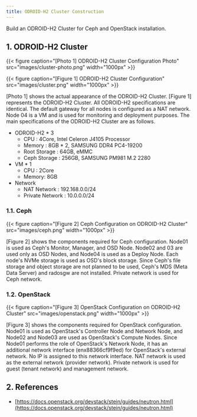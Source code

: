 ```yaml
---
title: ODROID-H2 Cluster Construction
---
```


Build an ODROID-H2 Cluster for Ceph and OpenStack installation.

## 1. ODROID-H2 Cluster

{{< figure caption="[Photo 1] ODROID-H2 Cluster Configuration Photo" src="images/cluster-photo.png" width="1000px" >}}

{{< figure caption="[Figure 1] ODROID-H2 Cluster Configuration" src="images/cluster.png" width="1000px" >}}

[Photo 1] shows the actual appearance of the ODROID-H2 Cluster. [Figure 1] represents the ODROID-H2 Cluster. All ODROID-H2 specifications are identical. The default gateway for all nodes is configured as a NAT network. Node 04 is a VM and is used for monitoring and deployment purposes. The main specifications of the ODROID-H2 Cluster are as follows.

* ODROID-H2 * 3
  * CPU : 4Core, Intel Celeron J4105 Processor
  * Memory : 8GB * 2, SAMSUNG DDR4 PC4-19200
  * Root Storage : 64GB, eMMC
  * Ceph Storage : 256GB, SAMSUNG PM981 M.2 2280 
* VM * 1
  * CPU : 2Core
  * Memory: 8GB
* Network
  * NAT Network : 192.168.0.0/24
  * Private Network : 10.0.0.0/24

### 1.1. Ceph

{{< figure caption="[Figure 2] Ceph Configuration on ODROID-H2 Cluster" src="images/ceph.png" width="1000px" >}}

[Figure 2] shows the components required for Ceph configuration. Node01 is used as Ceph's Monitor, Manager, and OSD Node. Node02 and 03 are used only as OSD Nodes, and Node04 is used as a Deploy Node. Each node's NVMe storage is used as OSD's block storage. Since Ceph's file storage and object storage are not planned to be used, Ceph's MDS (Meta Data Server) and radosgw are not installed. Private network is used for Ceph network.

### 1.2. OpenStack

{{< figure caption="[Figure 3] OpenStack Configuration on ODROID-H2 Cluster" src="images/openstack.png" width="1000px" >}}

[Figure 3] shows the components required for OpenStack configuration. Node01 is used as OpenStack's Controller Node and Network Node, and Node02 and Node03 are used as OpenStack's Compute Nodes. Since Node01 performs the role of OpenStack's Network Node, it has an additional network interface (enx88366cf9f9ed) for OpenStack's external network. No IP is assigned to this network interface. NAT network is used as the external network (provider network). Private network is used for guest (tenant network) and management network.

## 2. References

* [https://docs.openstack.org/devstack/stein/guides/neutron.html](https://docs.openstack.org/devstack/stein/guides/neutron.html)
